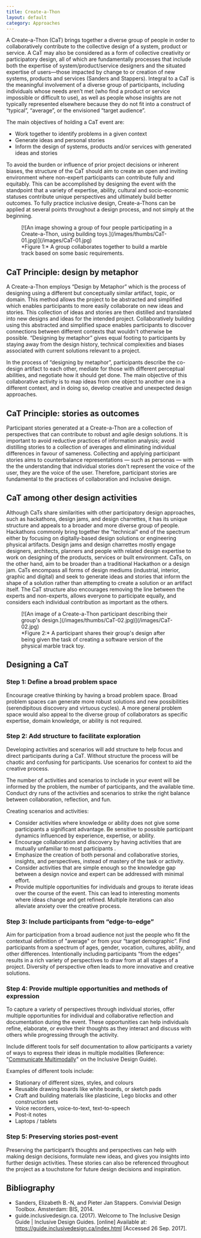 ```yaml
---
title: Create-a-Thon
layout: default
category: Approaches
---
```

A Create-a-Thon (CaT) brings together a diverse group of people in order to collaboratively contribute to the collective design of a system, product or service. A CaT may also be considered as a form of collective creativity or participatory design, all of which are fundamentally processes that include both the expertise of system/product/service designers and the situated expertise of users—those impacted by change to or creation of new systems, products and services (Sanders and Stappers). Integral to a CaT is the meaningful involvement of a diverse group of participants, including individuals whose needs aren’t met (who find a product or service impossible or difficult to use), as well as people whose insights are not typically represented elsewhere because they do not fit into a construct of “typical”, “average”, or the envisioned “target audience”.

The main objectives of holding a CaT event are:

* Work together to identify problems in a given context
* Generate ideas and personal stories
* Inform the design of systems, products and/or services with generated ideas and stories

To avoid the burden or influence of prior project decisions or inherent biases, the structure of the CaT should aim to create an open and inviting environment where non-expert participants can contribute fully and equitably. This can be accomplished by designing the event with the standpoint that a variety of expertise, ability, cultural and socio-economic statuses contribute unique perspectives and ultimately build better outcomes. To fully practice inclusive design, Create-a-Thons can be applied at several points throughout a design process, and not simply at the beginning.


<figure>
[![An image showing a group of four people participating in a Create-a-Thon, using building toys.](/images/thumbs/CaT-01.jpg)](/images/CaT-01.jpg)
<figcaption>
*Figure 1:* A group collaborates together to build a marble track based on some basic requirements.</figcaption>
</figure>


## CaT Principle: design by metaphor

A Create-a-Thon employs “Design by Metaphor” which is the process of designing using a different but conceptually similar artifact, topic, or domain. This method allows the project to be abstracted and simplified which enables participants to more easily collaborate on new ideas and stories. This collection of ideas and stories are then distilled and translated into new designs and ideas for the intended project. Collaboratively building using this abstracted and simplified space enables participants to discover connections between different contexts that wouldn't otherwise be possible. “Designing by metaphor” gives equal footing to participants by staying away from the design history, technical complexities and biases associated with current solutions relevant to a project.

In the process of “designing by metaphor”, participants describe the co-design artifact to each other, mediate for those with different perceptual abilities, and negotiate how it should get done. The main objective of this collaborative activity is to map ideas from one object to another one in a different context, and in doing so, develop creative and unexpected design approaches.

## CaT Principle: stories as outcomes
Participant stories generated at a Create-a-Thon are a collection of perspectives that can contribute to robust and agile design solutions. It is important to avoid reductive practices of information analysis; avoid distilling stories to a collection of averages and eliminating individual differences in favour of sameness. Collecting and applying participant stories aims to counterbalance representations — such as personas — with the the understanding that individual stories don't represent the voice of the user, they are the voice of the user. Therefore, participant stories are fundamental to the practices of collaboration and inclusive design.

## CaT among other design activities

Although CaTs share similarities with other participatory design approaches, such as hackathons, design jams, and design charrettes, it has its unique structure and appeals to a broader and more diverse group of people. Hackathons commonly bring together the "technical" end of the spectrum either by focusing on digitally-based design solutions or engineering physical artifacts. Design jams and design charrettes mostly engage designers, architects, planners and people with related design expertise to work on designing of the products, services or built environment. CaTs, on the other hand, aim to be broader than a traditional Hackathon or a design jam. CaTs encompass all forms of design mediums (industrial, interior, graphic and digital) and seek to generate ideas and stories that inform the shape of a solution rather than attempting to create a solution or an artifact itself. The CaT structure also encourages removing the line between the experts and non-experts, allows everyone to participate equally, and considers each individual contribution as important as the others.

<figure>
[![An image of a Create-a-Thon participant describing their group's design.](/images/thumbs/CaT-02.jpg)](/images/CaT-02.jpg)
<figcaption>
*Figure 2:* A participant shares their group's design after being given the task of creating a software version of the physical marble track toy.</figcaption>
</figure>


## Designing a CaT

### Step 1: Define a broad problem space
Encourage creative thinking by having a broad problem space. Broad problem spaces can generate more robust solutions and new possibilities (serendipitous discovery and virtuous cycles). A more general problem space would also appeal to the diverse group of collaborators as specific expertise, domain knowledge, or ability is not required.

### Step 2: Add structure to facilitate exploration
Developing activities and scenarios will add structure to help focus and direct participants during a CaT. Without structure the process will be chaotic and confusing for participants. Use scenarios for context to aid the creative process.

The number of activities and scenarios to include in your event will be informed by the problem, the number of participants, and the available time. Conduct dry runs of the activities and scenarios to strike the right balance between collaboration, reflection, and fun.

Creating scenarios and activities:

* Consider activities where knowledge or ability does not give some participants a significant advantage. Be sensitive to possible participant dynamics influenced by experience, expertise, or ability.
* Encourage collaboration and discovery by having activities that are mutually unfamiliar to most participants .
* Emphasize the creation of both personal and collaborative stories, insights, and perspectives, instead of mastery of the task or activity.
* Consider activities that are simple enough so the knowledge gap between a design novice and expert can be addressed with minimal effort.
* Provide multiple opportunities for individuals and groups to iterate ideas over the course of the event. This can lead to interesting moments where ideas change and get refined. Multiple iterations can also alleviate anxiety over the creative process.

### Step 3: Include participants from “edge-to-edge”
Aim for participation from a broad audience not just the people who fit the contextual definition of "average" or from your “target demographic”. Find participants from a spectrum of ages, gender, vocation, cultures, ability, and other differences. Intentionally including participants “from the edges”  results in a rich variety of perspectives to draw from at all stages of a project. Diversity of perspective often leads to more innovative and creative solutions.

### Step 4: Provide multiple opportunities and methods of expression
To capture a variety of perspectives through individual stories, offer multiple opportunities for individual and collaborative reflection and documentation during the event. These opportunities can help individuals refine, elaborate, or evolve their thoughts as they interact and discuss with others while progressing through the activity.

Include different tools for self documentation to allow participants a variety of ways to express their ideas in multiple modalities (Reference: "[Communicate Multimodally](https://guide.inclusivedesign.ca/practices/CommunicateMultimodally.html)" on the Inclusive Design Guide).

Examples of different tools include:
* Stationary of different sizes, styles, and colours
* Reusable drawing boards like white boards, or sketch pads
* Craft and building materials like plasticine, Lego blocks and other construction sets
* Voice recorders, voice-to-text, text-to-speech
* Post-it notes
* Laptops / tablets

### Step 5: Preserving stories post-event
Preserving the participant’s thoughts and perspectives can help with making design decisions, formulate new ideas, and gives you insights into further design activities. These stories can also be referenced throughout the project as a touchstone for future design decisions and inspiration.

## Bibliography
* Sanders, Elizabeth B.-N, and Pieter Jan Stappers. Convivial Design Toolbox. Amsterdam: BIS, 2014.
* guide.inclusivedesign.ca. (2017). Welcome to The Inclusive Design Guide | Inclusive Design Guides. [online] Available at: https://guide.inclusivedesign.ca/index.html [Accessed 26 Sep. 2017].

